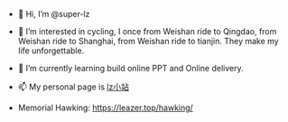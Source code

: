 - 👋 Hi, I’m @super-lz
- 👀 I’m interested in cycling, I once from Weishan ride to Qingdao, from Weishan ride to Shanghai, from Weishan ride to tianjin. They make my life unforgettable.
- 🌱 I’m currently learning build online PPT and Online delivery.
- 📫 My personal page is [lz小站](https://lzsjl.top/)

- Memorial Hawking: https://leazer.top/hawking/
